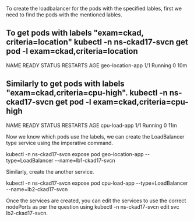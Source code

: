 To create the loadbalancer for the pods with the specified lables, first we need to find the pods with the mentioned lables.

To get pods with labels "exam=ckad, criteria=location"
kubectl -n ns-ckad17-svcn get pod -l exam=ckad,criteria=location
-----
NAME               READY   STATUS    RESTARTS   AGE
geo-location-app   1/1     Running   0          10m

Similarly to get pods with labels "exam=ckad,criteria=cpu-high".
kubectl -n ns-ckad17-svcn get pod -l exam=ckad,criteria=cpu-high
-----
NAME           READY   STATUS    RESTARTS   AGE
cpu-load-app   1/1     Running   0          11m

Now we know which pods use the labels, we can create the LoadBalancer type service using the imperative command.

kubectl -n ns-ckad17-svcn expose pod geo-location-app --type=LoadBalancer --name=lb1-ckad17-svcn

Similarly, create the another service.

kubectl -n ns-ckad17-svcn expose pod cpu-load-app --type=LoadBalancer --name=lb2-ckad17-svcn



Once the services are created, you can edit the services to use the correct nodePorts as per the question using kubectl -n ns-ckad17-svcn edit svc lb2-ckad17-svcn.